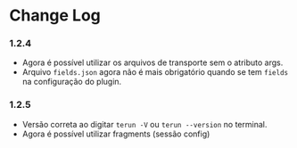 # Change Log

### 1.2.4

- Agora é possível utilizar os arquivos de transporte sem o atributo args.
- Arquivo `fields.json` agora não é mais obrigatório quando se tem `fields` na configuração do plugin.


### 1.2.5

- Versão correta ao digitar `terun -V` ou `terun --version` no terminal.
- Agora é possível utilizar fragments (sessão config)
